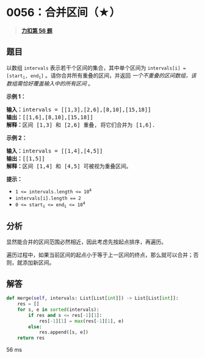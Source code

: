 # 0056：合并区间（★）


> <u>**[力扣第 56 题](https://leetcode.cn/problems/merge-intervals/)**</u>

## 题目

<p>以数组 <code>intervals</code> 表示若干个区间的集合，其中单个区间为 <code>intervals[i] = [start<sub>i</sub>, end<sub>i</sub>]</code> 。请你合并所有重叠的区间，并返回 <em>一个不重叠的区间数组，该数组需恰好覆盖输入中的所有区间</em> 。</p>



<p><strong>示例 1：</strong></p>

<pre>
<strong>输入：</strong>intervals = [[1,3],[2,6],[8,10],[15,18]]
<strong>输出：</strong>[[1,6],[8,10],[15,18]]
<strong>解释：</strong>区间 [1,3] 和 [2,6] 重叠, 将它们合并为 [1,6].
</pre>

<p><strong>示例 2：</strong></p>

<pre>
<strong>输入：</strong>intervals = [[1,4],[4,5]]
<strong>输出：</strong>[[1,5]]
<strong>解释：</strong>区间 [1,4] 和 [4,5] 可被视为重叠区间。</pre>



<p><strong>提示：</strong></p>

<ul>
<li><code>1 &lt;= intervals.length &lt;= 10<sup>4</sup></code></li>
<li><code>intervals[i].length == 2</code></li>
<li><code>0 &lt;= start<sub>i</sub> &lt;= end<sub>i</sub> &lt;= 10<sup>4</sup></code></li>
</ul>


## 分析

显然能合并的区间范围必然相近，因此考虑先按起点排序，再遍历。

遍历过程中，如果当前区间的起点小于等于上一区间的终点，那么就可以合并；否则，就添加新区间。


## 解答

```python
def merge(self, intervals: List[List[int]]) -> List[List[int]]:
    res = []
    for s, e in sorted(intervals):
        if res and s <= res[-1][1]:
            res[-1][1] = max(res[-1][1], e)
        else:
            res.append([s, e])
    return res
```
56 ms
